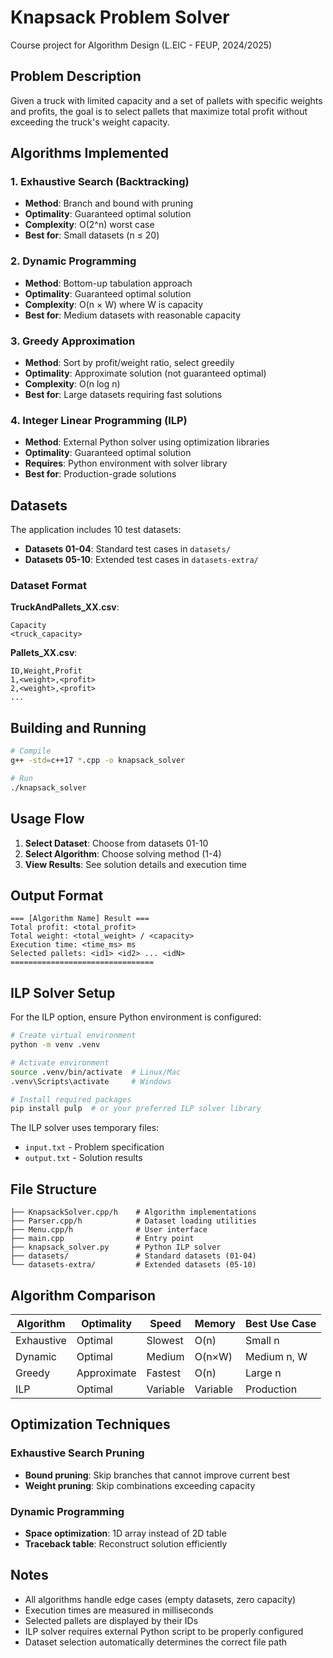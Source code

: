# Knapsack Problem Solver

Course project for Algorithm Design (L.EIC - FEUP, 2024/2025)

## Problem Description

Given a truck with limited capacity and a set of pallets with specific weights and profits, the goal is to select pallets that maximize total profit without exceeding the truck's weight capacity.

## Algorithms Implemented

### 1. Exhaustive Search (Backtracking)
- **Method**: Branch and bound with pruning
- **Optimality**: Guaranteed optimal solution
- **Complexity**: O(2^n) worst case
- **Best for**: Small datasets (n ≤ 20)

### 2. Dynamic Programming
- **Method**: Bottom-up tabulation approach
- **Optimality**: Guaranteed optimal solution
- **Complexity**: O(n × W) where W is capacity
- **Best for**: Medium datasets with reasonable capacity

### 3. Greedy Approximation
- **Method**: Sort by profit/weight ratio, select greedily
- **Optimality**: Approximate solution (not guaranteed optimal)
- **Complexity**: O(n log n)
- **Best for**: Large datasets requiring fast solutions

### 4. Integer Linear Programming (ILP)
- **Method**: External Python solver using optimization libraries
- **Optimality**: Guaranteed optimal solution
- **Requires**: Python environment with solver library
- **Best for**: Production-grade solutions

## Datasets

The application includes 10 test datasets:
- **Datasets 01-04**: Standard test cases in `datasets/`
- **Datasets 05-10**: Extended test cases in `datasets-extra/`

### Dataset Format

**TruckAndPallets_XX.csv**:
```
Capacity
<truck_capacity>
```

**Pallets_XX.csv**:
```
ID,Weight,Profit
1,<weight>,<profit>
2,<weight>,<profit>
...
```

## Building and Running
```bash
# Compile
g++ -std=c++17 *.cpp -o knapsack_solver

# Run
./knapsack_solver
```

## Usage Flow

1. **Select Dataset**: Choose from datasets 01-10
2. **Select Algorithm**: Choose solving method (1-4)
3. **View Results**: See solution details and execution time

## Output Format
```
=== [Algorithm Name] Result ===
Total profit: <total_profit>
Total weight: <total_weight> / <capacity>
Execution time: <time_ms> ms
Selected pallets: <id1> <id2> ... <idN>
================================
```

## ILP Solver Setup

For the ILP option, ensure Python environment is configured:
```bash
# Create virtual environment
python -m venv .venv

# Activate environment
source .venv/bin/activate  # Linux/Mac
.venv\Scripts\activate     # Windows

# Install required packages
pip install pulp  # or your preferred ILP solver library
```

The ILP solver uses temporary files:
- `input.txt` - Problem specification
- `output.txt` - Solution results

## File Structure
```
├── KnapsackSolver.cpp/h    # Algorithm implementations
├── Parser.cpp/h            # Dataset loading utilities
├── Menu.cpp/h              # User interface
├── main.cpp                # Entry point
├── knapsack_solver.py      # Python ILP solver
├── datasets/               # Standard datasets (01-04)
└── datasets-extra/         # Extended datasets (05-10)
```

## Algorithm Comparison

| Algorithm | Optimality | Speed | Memory | Best Use Case |
|-----------|-----------|-------|--------|---------------|
| Exhaustive | Optimal | Slowest | O(n) | Small n |
| Dynamic | Optimal | Medium | O(n×W) | Medium n, W |
| Greedy | Approximate | Fastest | O(n) | Large n |
| ILP | Optimal | Variable | Variable | Production |

## Optimization Techniques

### Exhaustive Search Pruning
- **Bound pruning**: Skip branches that cannot improve current best
- **Weight pruning**: Skip combinations exceeding capacity

### Dynamic Programming
- **Space optimization**: 1D array instead of 2D table
- **Traceback table**: Reconstruct solution efficiently

## Notes

- All algorithms handle edge cases (empty datasets, zero capacity)
- Execution times are measured in milliseconds
- Selected pallets are displayed by their IDs
- ILP solver requires external Python script to be properly configured
- Dataset selection automatically determines the correct file path

